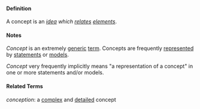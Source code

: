 #### Definition

A concept is an *[idea](https://github.com/gcassel/Modular-Organization-Terminology/blob/master/terms/idea.md) which [relates](https://github.com/gcassel/Modular-Organization-Terminology/blob/master/terms/relate.md) [elements](https://github.com/gcassel/Modular-Organization-Terminology/blob/master/terms/element.md)*.

#### Notes

*Concept* is an extremely [generic](https://github.com/gcassel/Modular-Organization-Terminology/blob/master/terms/generic.md) [term](https://github.com/gcassel/Modular-Organization-Terminology/blob/master/terms/term.md).  Concepts are frequently [represented](https://github.com/gcassel/Modular-Organization-Terminology/blob/master/terms/represent.md) by [statements](https://github.com/gcassel/Modular-Organization-Terminology/blob/master/terms/state.md) or [models](https://github.com/gcassel/Modular-Organization-Terminology/blob/master/terms/model.md).

*Concept* very frequently implicitly means "a representation of a concept" in one or more statements and/or models.
		
#### Related Terms

*conception*:  a [complex](https://github.com/gcassel/Modular-Organization-Terminology/blob/master/terms/complex.md) and [detailed](https://github.com/gcassel/Modular-Organization-Terminology/blob/master/terms/detail.md) concept
